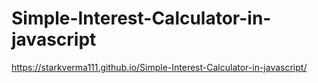 # Simple-Interest-Calculator-in-javascript

 https://starkverma111.github.io/Simple-Interest-Calculator-in-javascript/
